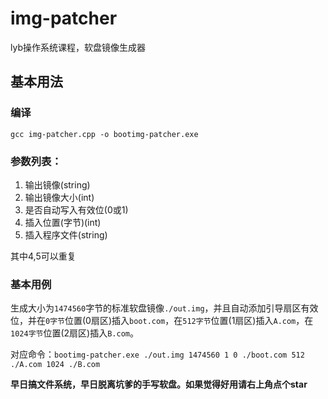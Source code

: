 # img-patcher
lyb操作系统课程，软盘镜像生成器

## 基本用法

### 编译

`gcc img-patcher.cpp -o bootimg-patcher.exe`

### 参数列表：

1. 输出镜像(string)
2. 输出镜像大小(int)
3. 是否自动写入有效位(0或1)
4. 插入位置(字节)(int)
5. 插入程序文件(string)

其中4,5可以重复

### 基本用例

生成大小为`1474560`字节的标准软盘镜像`./out.img`，并且自动添加引导扇区有效位，并在`0字节`位置(0扇区)插入`boot.com`，在`512字节`位置(1扇区)插入`A.com`，在`1024字节`位置(2扇区)插入`B.com`。

对应命令：`bootimg-patcher.exe ./out.img 1474560 1 0 ./boot.com 512 ./A.com 1024 ./B.com`

**早日搞文件系统，早日脱离坑爹的手写软盘。如果觉得好用请右上角点个star**
